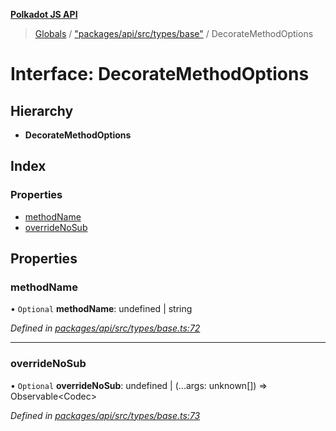 **[Polkadot JS API](../README.md)**

> [Globals](../globals.md) / ["packages/api/src/types/base"](../modules/_packages_api_src_types_base_.md) / DecorateMethodOptions

# Interface: DecorateMethodOptions

## Hierarchy

* **DecorateMethodOptions**

## Index

### Properties

* [methodName](_packages_api_src_types_base_.decoratemethodoptions.md#methodname)
* [overrideNoSub](_packages_api_src_types_base_.decoratemethodoptions.md#overridenosub)

## Properties

### methodName

• `Optional` **methodName**: undefined \| string

*Defined in [packages/api/src/types/base.ts:72](https://github.com/polkadot-js/api/blob/acb565d46/packages/api/src/types/base.ts#L72)*

___

### overrideNoSub

• `Optional` **overrideNoSub**: undefined \| (...args: unknown[]) => Observable\<Codec>

*Defined in [packages/api/src/types/base.ts:73](https://github.com/polkadot-js/api/blob/acb565d46/packages/api/src/types/base.ts#L73)*
